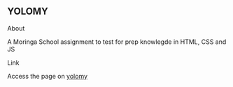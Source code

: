 YOLOMY
----------

About

A Moringa School assignment to test for prep knowlegde in HTML, CSS and JS

Link

Access the page on [yolomy](https://pundojnr.github.io/yolomy/)
